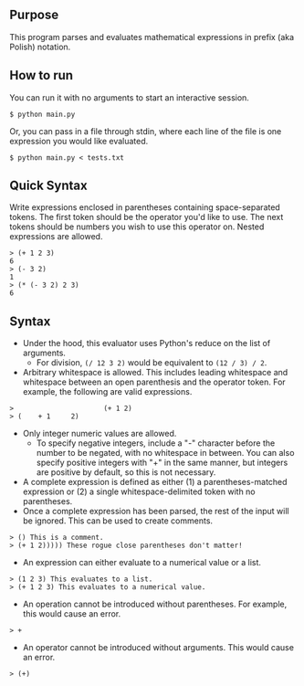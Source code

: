 Purpose
-------

This program parses and evaluates mathematical expressions in prefix (aka Polish) notation.

How to run
----------

You can run it with no arguments to start an interactive session.

```
$ python main.py
```

Or, you can pass in a file through stdin, where each line of the file is one expression you would like evaluated.

```
$ python main.py < tests.txt
```

Quick Syntax
------------

Write expressions enclosed in parentheses containing space-separated tokens. The first token should be the operator you'd like to use. The next tokens should be numbers you wish to use this operator on. Nested expressions are allowed.

```
> (+ 1 2 3)
6
> (- 3 2)
1
> (* (- 3 2) 2 3)
6
```

Syntax
------

* Under the hood, this evaluator uses Python's reduce on the list of arguments.
  * For division, `(/ 12 3 2)` would be equivalent to `(12 / 3) / 2`.
* Arbitrary whitespace is allowed. This includes leading whitespace and whitespace between an open parenthesis and the operator token. For example, the following are valid expressions.

```
>                      (+ 1 2)
> (    + 1     2)
```

* Only integer numeric values are allowed.
  * To specify negative integers, include a "-" character before the number to be negated, with no whitespace in between. You can also specify positive integers with "+" in the same manner, but integers are positive by default, so this is not necessary.
* A complete expression is defined as either (1) a parentheses-matched expression or (2) a single whitespace-delimited token with no parentheses.
* Once a complete expression has been parsed, the rest of the input will be ignored. This can be used to create comments.

```
> () This is a comment.
> (+ 1 2))))) These rogue close parentheses don't matter!
```

* An expression can either evaluate to a numerical value or a list.

```
> (1 2 3) This evaluates to a list.
> (+ 1 2 3) This evaluates to a numerical value.
```

* An operation cannot be introduced without parentheses. For example, this would cause an error.

```
> +
```

* An operator cannot be introduced without arguments. This would cause an error.

```
> (+)
```
